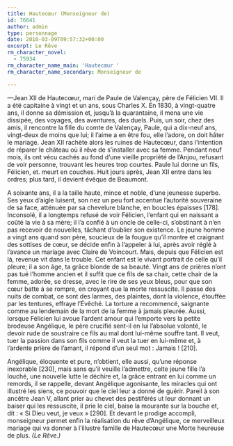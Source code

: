 ```yaml
---
title: Hautecœur (Monseigneur de)
id: 76641
author: admin
type: personnage
date: 2010-03-09T09:57:32+00:00
excerpt: Le Rêve
rm_character_novel:
  - 75934
rm_character_name_main: 'Hautecœur '
rm_character_name_secondary: Monseigneur de

---
```

—Jean XII de Hautecœur, mari de Paule de Valençay, père de Félicien VII. Il a été capitaine à vingt et un ans, sous Charles X. En 1830, à vingt-quatre ans, il donne sa démission et, jusqu&rsquo;à la quarantaine, il mena une vie dissipée, des voyages, des aventures, des duels. Puis, un soir, chez des amis, il rencontre la fille du comte de Valençay, Paule, qui a dix-neuf ans, vingt-deux de moins que lui; il l&rsquo;aime a en être fou, elle l&rsquo;adore, on doit hâter le mariage. Jean XII rachète alors les ruines de Hautecœur, dans l&rsquo;intention de réparer le château où il rêve de s&rsquo;installer avec sa femme. Pendant neuf mois, ils ont vécu cachés au fond d&rsquo;une vieille propriété de l&rsquo;Anjou, refusant de voir personne, trouvant les heures trop courtes. Paule lui donne un fils, Félicien, et. meurt en couches. Huit jours après, Jean XII entre dans les ordres; plus tard, il devient évêque de Beaumont.

A soixante ans, il a la taille haute, mince et noble, d&rsquo;une jeunesse superbe. Ses yeux d&rsquo;aigle luisent, son nez un peu fort accentue l&rsquo;autorité souveraine de sa face, atténuée par sa chevelure blanche, en boucles épaisses [178]. Inconsolé, il a longtemps refusé de voir Félicien, l&rsquo;enfant qui en naissant a coûté la vie à sa mère; il l&rsquo;a confié à un oncle de celle-ci, s&rsquo;obstinant à n&rsquo;en pas recevoir de nouvelles, tâchant d&rsquo;oublier son existence. Le jeune homme a vingt ans quand son père, soucieux de la fougue qu&rsquo;il montre et craignant des sottises de cœur, se décide enfin à l&rsquo;appeler à lui, après avoir réglé à l&rsquo;avance un mariage avec Claire de Voincourt. Mais, depuis que Félicien est là, revenue vit dans le trouble. Cet enfant est le vivant portrait de celle qu&rsquo;il pleure; il a son âge, ta grâce blonde de sa beauté. Vingt ans de prières n&rsquo;ont pas tué l&rsquo;homme ancien et il suffit que ce fils de sa chair, cette chair de la femme, adorée, se dresse, avec le rire de ses yeux bleus, pour que son cœur batte à se rompre, en croyant que la morte ressuscite. Il passe des nuits de combat, ce sont des larmes, des plaintes, dont la violence, étouffée par les tentures, effraye l&rsquo;Évêché. La torture a recommencé, saignante comme au lendemain de la mort de la femme à jamais pleurée. Aussi, lorsque Félicien lui avoue l&rsquo;ardent amour qui l&rsquo;emporte vers la petite brodeuse Angélique, le père crucifié sent-il en lui l&rsquo;absolue volonté, le devoir rude de soustraire ce fils au mal dont lui-même souffre tant. Il veut, tuer la passion dans son fils comme il veut la tuer en lui-même et, à l&rsquo;ardente prière de l&rsquo;amant, il répond d&rsquo;un seul mot : Jamais ! [210].

Angélique, éloquente et pure, n&rsquo;obtient, elle aussi, qu&rsquo;une réponse inexorable [230], mais sans qu&rsquo;il veuille l&rsquo;admettre, celte jeune fille l&rsquo;a louché, une nouvelle lutte le déchire et, la grâce entrant en lui comme un remords, il se rappelle, devant Angélique agonisante, les miracles qui ont illustré les siens, ce pouvoir que le ciel leur a donné de guérir. Pareil à son ancêtre Jean V, allant prier au chevet des pestiférés ut leur donnant un baiser qui les ressuscite, il prie le ciel, baise la mourante sur la bouche et, dit : « Si Dieu veut, je veux » [290]. Et devant le prodige accompli, monseigneur permet enfin la réalisation du rêve d&rsquo;Angélique, ce merveilleux mariage qui va donner à l&rsquo;illustre famille de Hautecœur une Morte heureuse de plus. _(Le Rêve.)_